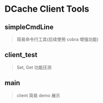 # DCache Client Tools
## simpleCmdLine
> 简易命令行工具(后续使用 cobra 增强功能)

## client_test
> Set, Get 功能压测

## main
> client 简易 demo 展示